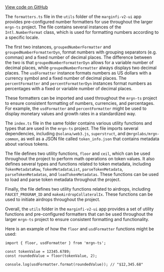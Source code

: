 [View code on GitHub](https://github.com/mrgnlabs/mrgn-ts/.autodoc/docs/json/apps/marginfi-v2-ui/src/utils)

The `formatters.ts` file in the `utils` folder of the `marginfi-v2-ui` app provides pre-configured number formatters for use throughout the larger `mrgn-ts` project. The file contains several instances of the `Intl.NumberFormat` class, which is used for formatting numbers according to a specific locale. 

The first two instances, `groupedNumberFormatter` and `groupedNumberFormatterDyn`, format numbers with grouping separators (e.g. commas) and a fixed number of decimal places. The difference between the two is that `groupedNumberFormatterDyn` allows for a variable number of decimal places, while `groupedNumberFormatter` always displays two decimal places. The `usdFormatter` instance formats numbers as US dollars with a currency symbol and a fixed number of decimal places. The `percentFormatter` and `percentFormatterDyn` instances format numbers as percentages with a fixed or variable number of decimal places. 

These formatters can be imported and used throughout the `mrgn-ts` project to ensure consistent formatting of numbers, currencies, and percentages. For example, the `usdFormatter` and `percentFormatter` might be used to display monetary values and growth rates in a standardized way. 

The `index.ts` file in the same folder contains various utility functions and types that are used in the `mrgn-ts` project. The file imports several dependencies, including `@solana/web3.js`, `superstruct`, and `@mrgnlabs/mrgn-common`, as well as a JSON file called `token_info.json` that contains metadata about various tokens. 

The file defines two utility functions, `floor` and `ceil`, which can be used throughout the project to perform math operations on token values. It also defines several types and functions related to token metadata, including `TokenMetadataRaw`, `TokenMetadataList`, `parseTokenMetadata`, `parseTokenMetadatas`, and `loadTokenMetadatas`. These functions can be used to load and parse token metadata throughout the project. 

Finally, the file defines two utility functions related to airdrops, including `FAUCET_PROGRAM_ID` and `makeAirdropCollateralIx`. These functions can be used to initiate airdrops throughout the project. 

Overall, the `utils` folder in the `marginfi-v2-ui` app provides a set of utility functions and pre-configured formatters that can be used throughout the larger `mrgn-ts` project to ensure consistent formatting and functionality. 

Here is an example of how the `floor` and `usdFormatter` functions might be used:

```
import { floor, usdFormatter } from 'mrgn-ts';

const tokenValue = 12345.6789;
const roundedValue = floor(tokenValue, 2);

console.log(usdFormatter.format(roundedValue)); // "$12,345.68"
```
